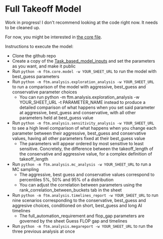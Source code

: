 # Full Takeoff Model
Work in progress! I don't recommend looking at the code right now. It needs to be cleaned up. 

For now, you might be interested in [the core file](ftm/core/model.py).

Instructions to execute the model:
- Clone the github repo 
- Create a copy of the [Task_based_model_inputs](https://docs.google.com/spreadsheets/d/1OMBcEvWgCVut305CRBPxLtxjxVP4m_DOiMu9qDUgHso/) and set the parameters as you want, and make it public
- Run `python -m ftm.core.model -w YOUR_SHEET_URL` to run the model with best_guess parameters
- Run `python -m ftm.analysis.exploration_analysis -w YOUR_SHEET_URL` to run a comparison of the model with aggressive, best_guess and conservative parameter choices
    - You can run python -m ftm.analysis.exploration_analysis -w YOUR_SHEET_URL -t PARAMETER_NAME instead to produce a detailed comparison of what happens when you set said parameter at aggressive, best_guess and conservative, with all other parameters held at best_guess value
- Run `python -m ftm.analysis.sensitivity_analysis -w YOUR_SHEET_URL` to see a high level comparison of what happens when you change each parameter between their aggressive, best_guess and conservative values, having all other parameters fixed at their best_guess value
    - The parameters will appear ordered by most sensitive to least sensitive. Concretely, the difference between the takeoff_length of the conservative and aggressive value, for a complex definition of takeoff_length
- Run `python -m ftm.analysis.mc_analysis -w YOUR_SHEET_URL` to run a MC sampling
    - The aggressive, best guess and conservative values correspond to percentiles 5%, 50% and 95% of a distribution
    - You can adjust the correlation between parameters using the rank_correlation_between_buckets tab in the sheet
- Run `python -m ftm.analysis.timelines_report -w YOUR_SHEET_URL` to run nine scenarios corresponding to the conservative, best_guess and aggresive choices, conditioned on short, best_guess and long AI timelines 
    - The full_automation_requirement and flop_gap parameters are governed by the sheet Guess FLOP gap and timelines
- Run `python -m ftm.analysis.megareport -w YOUR_SHEET_URL` to run the three previous analysis at once
